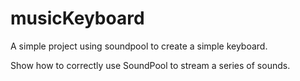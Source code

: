# musicKeyboard
A simple project using soundpool to create a simple keyboard.

Show how to correctly use SoundPool to stream a series of sounds. 



